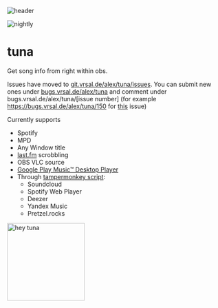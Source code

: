 ![header](https://obsproject.com/forum/attachments/screenshot_20201013_230446-jpg.62004/ "tuna running on obs linux")

![nightly](https://github.com/univrsal/tuna/workflows/nightly/badge.svg)

# tuna
Get song info from right within obs.

Issues have moved to [git.vrsal.de/alex/tuna/issues](https://git.vrsal.de/alex/tuna/issues). You can submit new ones under [bugs.vrsal.de/alex/tuna](https://bugs.vrsal.de/alex/tuna) and comment under bugs.vrsal.de/alex/tuna/[issue number] (for example https://bugs.vrsal.de/alex/tuna/150 for [this](https://git.vrsal.de/alex/tuna/issues/150) issue)
    
Currently supports
- Spotify
- MPD
- Any Window title
- [last.fm](https://last.fm) scrobbling
- OBS VLC source
- [Google Play Music™ Desktop Player](https://github.com/MarshallOfSound/Google-Play-Music-Desktop-Player-UNOFFICIAL-)
- Through [tampermonkey script](https://greasyfork.org/en/scripts/413575-tuna-browser-script):
    - Soundcloud 
    - Spotify Web Player
    - Deezer
    - Yandex Music
    - Pretzel.rocks

<img src="src/gui/images/tuna.png" alt="hey tuna" width="180px">
